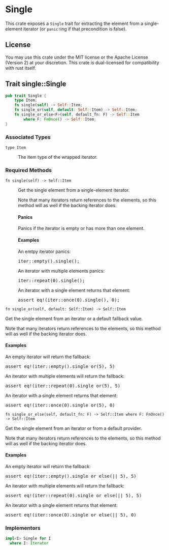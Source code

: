 # Single

This crate exposes a `Single` trait for extracting the element from a 
single-element iterator (or `panic!`ing if that precondition is false).

## License

You may use this crate under the MIT license or the Apache License (Version 2)
at your discretion. This crate is dual-licensed for compatibility with rust itself.

## Trait single::Single

```rust
pub trait Single {
    type Item;
    fn single(self) -> Self::Item;
    fn single_or(self, default: Self::Item) -> Self::Item;
    fn single_or_else<F>(self, default_fn: F) -> Self::Item
        where F: FnOnce() -> Self::Item;
}
```

### Associated Types

<dl>
  <dt><code>type Item</code>
  <dd><p>The item type of the wrapped iterator.
</dl>

### Required Methods

<dl>
  <dt><code>fn single(self) -> Self::Item</code>
  <dd>
    <p>Get the single element from a single-element iterator.
    <p>Note that many iterators return references to the elements, so this method will as well if the backing iterator does.
    <h4>Panics</h4>
    <p>Panics if the iterator is empty or has more than one element.
    <h4>Examples</h4>
    <p>An emtpy iterator panics:
    <pre>iter::empty().single();</pre>
    <p>An iterator with multiple elements panics:
    <pre>iter::repeat(0).single();</pre>
    <p>An iterator with a single element returns that element:
    <pre>assert_eq!(iter::once(0).single(), 0);</pre>
  <dt><code>fn single_or(self, default: Self::Item) -> Self::Item</code>
    <p>Get the single element from an iterator or a default fallback value.
    <p>Note that many iterators return references to the elements, so this method will as well if the backing iterator does.
    <h4>Examples</h4>
    <p>An empty iterator will return the fallback:
    <pre>assert_eq!(iter::empty().single_or(5), 5)</pre>
    <p>An iterator with multiple elements will return the fallback:
    <pre>assert_eq!(iter::repeat(0).single_or(5), 5)</pre>
    <p>An iterator with a single element returns that element:
    <pre>assert_eq!(iter::once(0).single_or(5), 0)</pre>
  <dt><code>fn single_or_else<F>(self, default_fn: F) -> Self::Item where F: FnOnce() -> Self::Item</code>
    <p>Get the single element from an iterator or from a default provider.
    <p>Note that many iterators return references to the elements, so this method will as well if the backing iterator does.
    <h4>Examples</h4>
    <p>An empty iterator will return the fallback:
    <pre>assert_eq!(iter::empty().single_or_else(|| 5), 5)</pre>
    <p>An iterator with multiple elements will return the fallback:
    <pre>assert_eq!(iter::repeat(0).single_or_else(|| 5), 5)</pre>
    <p>An iterator with a single element returns that element:
    <pre>assert_eq!(iter::once(0).single_or_else(|| 5), 0)</pre>
</dl>

### Implementors

```rust
impl<I> Single for I
  where I: Iterator
```
